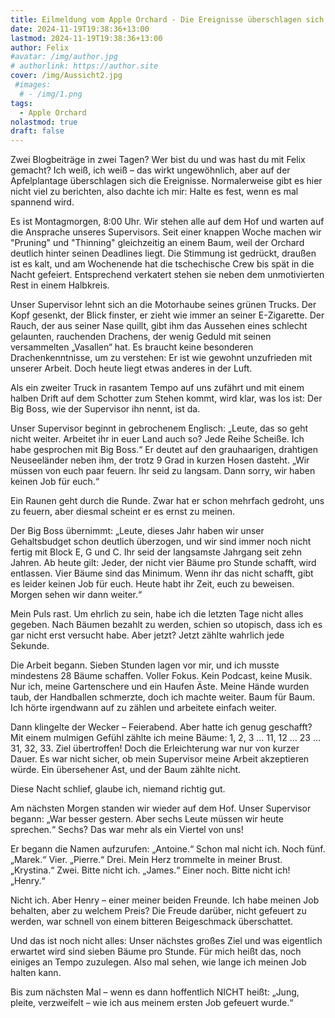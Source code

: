 ```yaml
---
title: Eilmeldung vom Apple Orchard - Die Ereignisse überschlagen sich
date: 2024-11-19T19:38:36+13:00
lastmod: 2024-11-19T19:38:36+13:00
author: Felix
#avatar: /img/author.jpg
# authorlink: https://author.site
cover: /img/Aussicht2.jpg
 #images:
  # - /img/1.png
tags:
  - Apple Orchard
nolastmod: true
draft: false
---
```


Zwei Blogbeiträge in zwei Tagen? Wer bist du und was hast du mit Felix gemacht?
Ich weiß, ich weiß – das wirkt ungewöhnlich, aber auf der Apfelplantage überschlagen sich die Ereignisse. Normalerweise gibt es hier nicht viel zu berichten, also dachte ich mir: Halte es fest, wenn es mal spannend wird.

<!--more-->

Es ist Montagmorgen, 8:00 Uhr. Wir stehen alle auf dem Hof und warten auf die Ansprache unseres Supervisors. Seit einer knappen Woche machen wir "Pruning" und "Thinning" gleichzeitig an einem Baum, weil der Orchard deutlich hinter seinen Deadlines liegt. Die Stimmung ist gedrückt, draußen ist es kalt, und am Wochenende hat die tschechische Crew bis spät in die Nacht gefeiert. Entsprechend verkatert stehen sie neben dem unmotivierten Rest in einem Halbkreis. 

Unser Supervisor lehnt sich an die Motorhaube seines grünen Trucks. Der Kopf gesenkt, der Blick finster, er zieht wie immer an seiner E-Zigarette. Der Rauch, der aus seiner Nase quillt, gibt ihm das Aussehen eines schlecht gelaunten, rauchenden Drachens, der wenig Geduld mit seinen versammelten „Vasallen“ hat. Es braucht keine besonderen Drachenkenntnisse, um zu verstehen: Er ist wie gewohnt unzufrieden mit unserer Arbeit. Doch heute liegt etwas anderes in der Luft.

Als ein zweiter Truck in rasantem Tempo auf uns zufährt und mit einem halben Drift auf dem Schotter zum Stehen kommt, wird klar, was los ist: Der Big Boss, wie der Supervisor ihn nennt, ist da.

Unser Supervisor beginnt in gebrochenem Englisch:
„Leute, das so geht nicht weiter. Arbeitet ihr in euer Land auch so? Jede Reihe Scheiße. Ich habe gesprochen mit Big Boss.“ Er deutet auf den grauhaarigen, drahtigen Neuseeländer neben ihm, der trotz 9 Grad in kurzen Hosen dasteht. „Wir müssen von euch paar feuern. Ihr seid zu langsam. Dann sorry, wir haben keinen Job für euch.“

Ein Raunen geht durch die Runde. Zwar hat er schon mehrfach gedroht, uns zu feuern, aber diesmal scheint er es ernst zu meinen.

Der Big Boss übernimmt:
„Leute, dieses Jahr haben wir unser Gehaltsbudget schon deutlich überzogen, und wir sind immer noch nicht fertig mit Block E, G und C. Ihr seid der langsamste Jahrgang seit zehn Jahren. Ab heute gilt: Jeder, der nicht vier Bäume pro Stunde schafft, wird entlassen. Vier Bäume sind das Minimum. Wenn ihr das nicht schafft, gibt es leider keinen Job für euch. Heute habt ihr Zeit, euch zu beweisen. Morgen sehen wir dann weiter.“

Mein Puls rast. Um ehrlich zu sein, habe ich die letzten Tage nicht alles gegeben. Nach Bäumen bezahlt zu werden, schien so utopisch, dass ich es gar nicht erst versucht habe. Aber jetzt? Jetzt zählte wahrlich jede Sekunde.

Die Arbeit begann. Sieben Stunden lagen vor mir, und ich musste mindestens 28 Bäume schaffen. Voller Fokus. Kein Podcast, keine Musik. Nur ich, meine Gartenschere und ein Haufen Äste. Meine Hände wurden taub, der Handballen schmerzte, doch ich machte weiter. Baum für Baum. Ich hörte irgendwann auf zu zählen und arbeitete einfach weiter.

Dann klingelte der Wecker – Feierabend. Aber hatte ich genug geschafft? Mit einem mulmigen Gefühl zählte ich meine Bäume: 1, 2, 3 … 11, 12 … 23 … 31, 32, 33. Ziel übertroffen! Doch die Erleichterung war nur von kurzer Dauer. Es war nicht sicher, ob mein Supervisor meine Arbeit akzeptieren würde. Ein übersehener Ast, und der Baum zählte nicht.

Diese Nacht schlief, glaube ich, niemand richtig gut.

Am nächsten Morgen standen wir wieder auf dem Hof. Unser Supervisor begann:
„War besser gestern. Aber sechs Leute müssen wir heute sprechen.“ Sechs? Das war mehr als ein Viertel von uns!

Er begann die Namen aufzurufen:
„Antoine.“ Schon mal nicht ich. Noch fünf.
„Marek.“ Vier.
„Pierre.“ Drei. Mein Herz trommelte in meiner Brust.
„Krystina.“ Zwei. Bitte nicht ich.
„James.“ Einer noch. Bitte nicht ich!
„Henry.“

Nicht ich. Aber Henry – einer meiner beiden Freunde. Ich habe meinen Job behalten, aber zu welchem Preis? Die Freude darüber, nicht gefeuert zu werden, war schnell von einem bitteren Beigeschmack überschattet.

Und das ist noch nicht alles: Unser nächstes großes Ziel und was eigentlich erwartet wird sind sieben Bäume pro Stunde. Für mich heißt das, noch einiges an Tempo zuzulegen. Also mal sehen, wie lange ich meinen Job halten kann.

Bis zum nächsten Mal – wenn es dann hoffentlich NICHT heißt: „Jung, pleite, verzweifelt – wie ich aus meinem ersten Job gefeuert wurde.“
